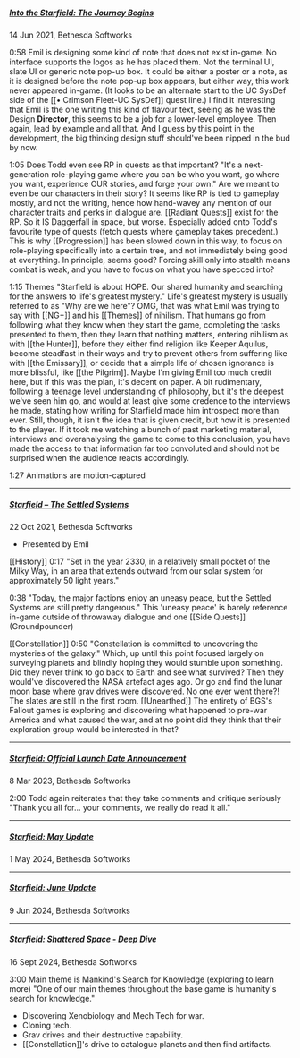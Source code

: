 ##### [Into the Starfield: The Journey Begins](https://www.youtube.com/watch?v=Wun9up_M87E)
14 Jun 2021, Bethesda Softworks

0:58 Emil is designing some kind of note that does not exist in-game. No interface supports the logos as he has placed them. Not the terminal UI, slate UI or generic note pop-up box. It could be either a poster or a note, as it is designed before the note pop-up box appears, but either way, this work never appeared in-game. (It looks to be an alternate start to the UC SysDef side of the [[• Crimson Fleet-UC SysDef]] quest line.)
	I find it interesting that Emil is the one writing this kind of flavour text, seeing as he was the Design **Director**, this seems to be a job for a lower-level employee. Then again, lead by example and all that. And I guess by this point in the development, the big thinking design stuff should've been nipped in the bud by now.

1:05 Does Todd even see RP in quests as that important?
"It's a next-generation role-playing game where you can be who you want, go where you want, experience OUR stories, and forge your own."
	Are we meant to even be our characters in their story? It seems like RP is tied to gameplay mostly, and not the writing, hence how hand-wavey any mention of our character traits and perks in dialogue are.
		 [[Radiant Quests]] exist for the RP. So it IS Daggerfall in space, but worse.
			Especially added onto Todd's favourite type of quests (fetch quests where gameplay takes precedent.) This is why [[Progression]] has been slowed down in this way, to focus on role-playing specifically into a certain tree, and not immediately being good at everything. In principle, seems good? Forcing skill only into stealth means combat is weak, and you have to focus on what you have specced into?

1:15 Themes
"Starfield is about HOPE. Our shared humanity and searching for the answers to life's greatest mystery."
	Life's greatest mystery is usually referred to as "Why are we here"? 
		OMG, that was what Emil was trying to say with [[NG+]] and his [[Themes]] of nihilism. That humans go from following what they know when they start the game, completing the tasks presented to them, then they learn that nothing matters, entering nihilism as with [[the Hunter]], before they either find religion like Keeper Aquilus, become steadfast in their ways and try to prevent others from suffering like with [[the Emissary]], or decide that a simple life of chosen ignorance is more blissful, like [[the Pilgrim]].
			Maybe I'm giving Emil too much credit here, but if this was the plan, it's decent on paper. A bit rudimentary, following a teenage level understanding of philosophy, but it's the deepest we've seen him go, and would at least give some credence to the interviews he made, stating how writing for Starfield made him introspect more than ever.
				Still, though, it isn't the idea that is given credit, but how it is presented to the player. If it took me watching a bunch of past marketing material, interviews and overanalysing the game to come to this conclusion, you have made the access to that information far too convoluted and should not be surprised when the audience reacts accordingly.

1:27 Animations are motion-captured

---
##### [Starfield – The Settled Systems](https://www.youtube.com/watch?v=zjh5DJCEpxY)
22 Oct 2021, Bethesda Softworks

- Presented by Emil

[[History]]
0:17 "Set in the year 2330, in a relatively small pocket of the Milky Way, in an area that extends outward from our solar system for approximately 50 light years."

0:38 "Today, the major factions enjoy an uneasy peace, but the Settled Systems are still pretty dangerous."
	This 'uneasy peace' is barely reference in-game outside of throwaway dialogue and one [[Side Quests]] (Groundpounder)

[[Constellation]]
0:50 "Constellation is committed to uncovering the mysteries of the galaxy."
	Which, up until this point focused largely on surveying planets and blindly hoping they would stumble upon something.
		Did they never think to go back to Earth and see what survived? Then they would've discovered the NASA artefact ages ago. Or go and find the lunar moon base where grav drives were discovered. No one ever went there?! The slates are still in the first room. [[Unearthed]]
			The entirety of BGS's Fallout games is exploring and discovering what happened to pre-war America and what caused the war, and at no point did they think that their exploration group would be interested in that?
		

---
##### [Starfield: Official Launch Date Announcement](https://www.youtube.com/watch?v=raWbElTCea8)
8 Mar 2023, Bethesda Softworks

2:00 Todd again reiterates that they take comments and critique seriously
"Thank you all for... your comments, we really do read it all."

--- 
##### [Starfield: May Update](https://www.youtube.com/watch?v=3ObHRMHtTMY)
1 May 2024, Bethesda Softworks


---
##### [Starfield: June Update](https://www.youtube.com/watch?v=UiN5PDu400s)
9 Jun 2024, Bethesda Softworks


---
##### [Starfield: Shattered Space - Deep Dive](https://www.youtube.com/watch?v=Br8_YASkfb8&t=216s)
16 Sept 2024, Bethesda Softworks

3:00 Main theme is Mankind's Search for Knowledge (exploring to learn more)
"One of our main themes throughout the base game is humanity's search for knowledge."
- Discovering Xenobiology and Mech Tech for war.
- Cloning tech.
- Grav drives and their destructive capability.
- [[Constellation]]'s drive to catalogue planets and then find artifacts.
